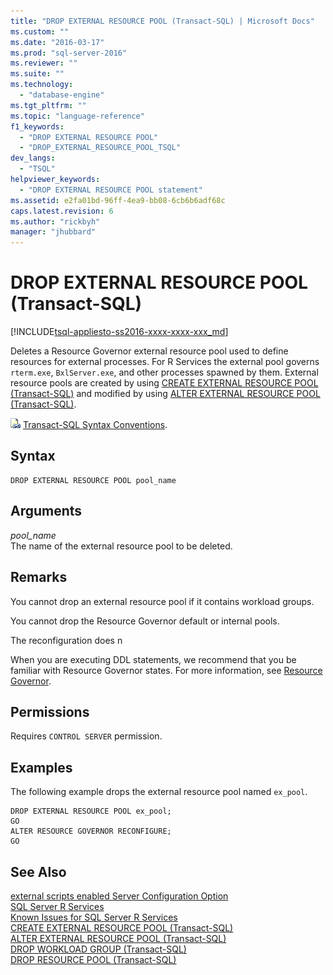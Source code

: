 ```yaml
---
title: "DROP EXTERNAL RESOURCE POOL (Transact-SQL) | Microsoft Docs"
ms.custom: ""
ms.date: "2016-03-17"
ms.prod: "sql-server-2016"
ms.reviewer: ""
ms.suite: ""
ms.technology: 
  - "database-engine"
ms.tgt_pltfrm: ""
ms.topic: "language-reference"
f1_keywords: 
  - "DROP EXTERNAL RESOURCE POOL"
  - "DROP_EXTERNAL_RESOURCE_POOL_TSQL"
dev_langs: 
  - "TSQL"
helpviewer_keywords: 
  - "DROP EXTERNAL RESOURCE POOL statement"
ms.assetid: e2fa01bd-96ff-4ea9-bb08-6cb6b6adf68c
caps.latest.revision: 6
ms.author: "rickbyh"
manager: "jhubbard"
---
```

# DROP EXTERNAL RESOURCE POOL (Transact-SQL)
[!INCLUDE[tsql-appliesto-ss2016-xxxx-xxxx-xxx_md](../../database-engine/includes/tsql-appliesto-ss2016-xxxx-xxxx-xxx-md.md)]

  Deletes a Resource Governor external resource pool used to define resources for external processes. For R Services the external pool governs `rterm.exe`, `BxlServer.exe`, and other processes spawned by them. External resource pools are created by using [CREATE EXTERNAL RESOURCE POOL &#40;Transact-SQL&#41;](../../t-sql/statements/create-external-resource-pool-transact-sql.md) and modified by using [ALTER EXTERNAL RESOURCE POOL &#40;Transact-SQL&#41;](../../t-sql/statements/alter-external-resource-pool-transact-sql.md).  
  
 ![Topic link icon](../../database-engine/configure/windows/media/topic-link.gif "Topic link icon") [Transact-SQL Syntax Conventions](../Topic/Transact-SQL%20Syntax%20Conventions%20\(Transact-SQL\).md).  
  
## Syntax  
  
```  
DROP EXTERNAL RESOURCE POOL pool_name  
```  
  
## Arguments  
 *pool_name*  
 The name of the external resource pool to be deleted.  
  
## Remarks  
 You cannot drop an external resource pool if it contains workload groups.  
  
 You cannot drop the Resource Governor default or internal pools.  
  
 The reconfiguration does n  
  
 When you are executing DDL statements, we recommend that you be familiar with Resource Governor states. For more information, see [Resource Governor](../../relational-databases/resource-governor/resource-governor.md).  
  
## Permissions  
 Requires `CONTROL SERVER` permission.  
  
## Examples  
 The following example drops the external resource pool named `ex_pool`.  
  
```  
DROP EXTERNAL RESOURCE POOL ex_pool;  
GO  
ALTER RESOURCE GOVERNOR RECONFIGURE;  
GO  
```  
  
## See Also  
 [external scripts enabled Server Configuration Option](../../database-engine/configure/windows/external-scripts-enabled-server-configuration-option.md)   
 [SQL Server R Services](../../advanced-analytics/r-services/sql-server-r-services.md)   
 [Known Issues for SQL Server R Services](../../advanced-analytics/r-services/known-issues-for-sql-server-r-services.md)   
 [CREATE EXTERNAL RESOURCE POOL &#40;Transact-SQL&#41;](../../t-sql/statements/create-external-resource-pool-transact-sql.md)   
 [ALTER EXTERNAL RESOURCE POOL &#40;Transact-SQL&#41;](../../t-sql/statements/alter-external-resource-pool-transact-sql.md)   
 [DROP WORKLOAD GROUP &#40;Transact-SQL&#41;](../../t-sql/statements/drop-workload-group-transact-sql.md)   
 [DROP RESOURCE POOL &#40;Transact-SQL&#41;](../../t-sql/statements/drop-resource-pool-transact-sql.md)  
  
  